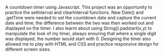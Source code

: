 A countdown timer using Javascript.
This project was an opportunity to practice the setInterval and clearInterval functions.
New Date() and .getTime were needed to set the countdown date and capture the current date and time; the difference between the two was then worked out and displayed on the timer.
I also learnt about using String().padstart(x,y) to manipulate the look of my timer, always ensuring that where a single digit was displayed, the number would start with 0.
Designing the timer also allowed me to play with HTML and CSS and practice responsive design for different screen sizes.
